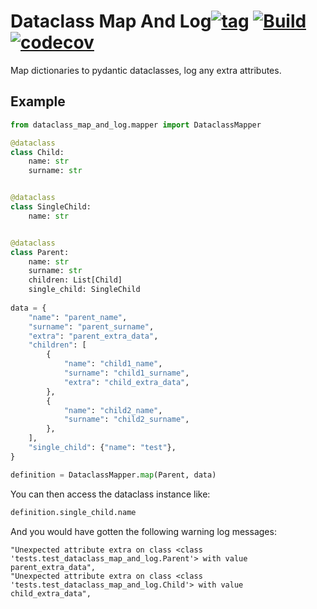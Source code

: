 # Dataclass Map And Log[![tag](https://img.shields.io/github/tag/namelivia/dataclass-map-and-log.svg)](https://github.com/namelivia/dataclass-map-and-log/releases) [![Build](https://github.com/namelivia/dataclass-map-and-log/workflows/Build/badge.svg)](https://github.com/namelivia/dataclass-map-and-log/actions?query=workflow%3ABuild) [![codecov](https://codecov.io/gh/namelivia/dataclass-map-and-log/branch/master/graph/badge.svg)](https://codecov.io/gh/namelivia/dataclass-map-and-log)

Map dictionaries to pydantic dataclasses, log any extra attributes.

## Example
```python
from dataclass_map_and_log.mapper import DataclassMapper

@dataclass
class Child:
    name: str
    surname: str


@dataclass
class SingleChild:
    name: str


@dataclass
class Parent:
    name: str
    surname: str
    children: List[Child]
    single_child: SingleChild
    
data = {
    "name": "parent_name",
    "surname": "parent_surname",
    "extra": "parent_extra_data",
    "children": [
        {
            "name": "child1_name",
            "surname": "child1_surname",
            "extra": "child_extra_data",
        },
        {
            "name": "child2_name",
            "surname": "child2_surname",
        },
    ],
    "single_child": {"name": "test"},
}

definition = DataclassMapper.map(Parent, data)
```

You can then access the dataclass instance like:
```python
definition.single_child.name
```

And you would have gotten the following warning log messages:
```
"Unexpected attribute extra on class <class 'tests.test_dataclass_map_and_log.Parent'> with value parent_extra_data",
"Unexpected attribute extra on class <class 'tests.test_dataclass_map_and_log.Child'> with value child_extra_data",
```
